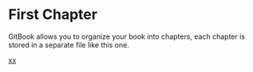 # First Chapter

GitBook allows you to organize your book into chapters, each chapter is stored in a separate file like this one.

[xx](chapter2.html)